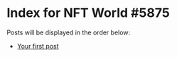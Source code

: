 # Index for NFT World #5875
Posts will be displayed in the order below:

- [Your first post](./001-first.md)

